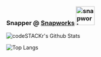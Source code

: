 ### Snapper @ [Snapworks][website] <img align="" alt="snapworks.me" width="50px" src="https://dev.snapworks.me/wp-content/uploads/2019/11/SnapWorks-E.png" />

<img align="left" alt="codeSTACKr's Github Stats" src="https://github-readme-stats.vercel.app/api?username=snapworks&count_private=true&show_icons=true&theme=default&include_all_commits=true&langs_count=10](https://github-readme-stats.vercel.app/api?username=snapworks&count_private=true&show_icons=true&theme=default&include_all_commits=true&langs_count=10&hide=prs,issues,contribs&layout=compact" />

<br/>

![Top Langs](https://github-readme-stats.vercel.app/api/top-langs/?username=snapworks&langs_count=10&layout=compact)


[website]: https://snapworks.me
[twitter]: https://twitter.com/SnapHomeworkApp
[youtube]: https://youtube.com/SnapHomeworkApp
[linkedin]: https://linkedin.com/company/snapworks/